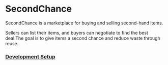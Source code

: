 # SecondChance

SecondChance is a marketplace for buying and selling second-hand items.

Sellers can list their items, and buyers can negotiate to find the best deal.The goal is to give items a second chance
and reduce waste through reuse.

### [Development Setup](docs/DEV_SETUP)

